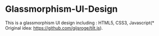 # Glassmorphism-UI-Design
This is a glassmorphism UI design including : HTML5, CSS3, Javascript(* Original idea: https://github.com/gijsroge/tilt.js).
